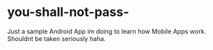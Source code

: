# you-shall-not-pass-
Just a sample Android App im doing to learn how Mobile Apps work. Shouldnt be taken seriously haha.
